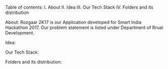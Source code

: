 Table of contents:
    I. About
    II. Idea
    III. Our Tech Stack
    IV. Folders and its distribution




About:
    Rozgaar 2K17 is our Application developed for Smart India Hackathon 2017. Our problem statement is <enter problem code> listed under Department of Rrual Development. 
    
Idea:

Our Tech Stack:

Folders and its distribution:
